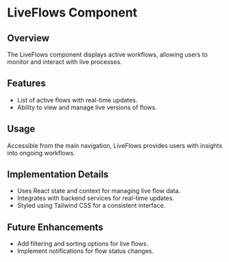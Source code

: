 # LiveFlows Component

## Overview
The LiveFlows component displays active workflows, allowing users to monitor and interact with live processes.

## Features
- List of active flows with real-time updates.
- Ability to view and manage live versions of flows.

## Usage
Accessible from the main navigation, LiveFlows provides users with insights into ongoing workflows.

## Implementation Details
- Uses React state and context for managing live flow data.
- Integrates with backend services for real-time updates.
- Styled using Tailwind CSS for a consistent interface.

## Future Enhancements
- Add filtering and sorting options for live flows.
- Implement notifications for flow status changes.
